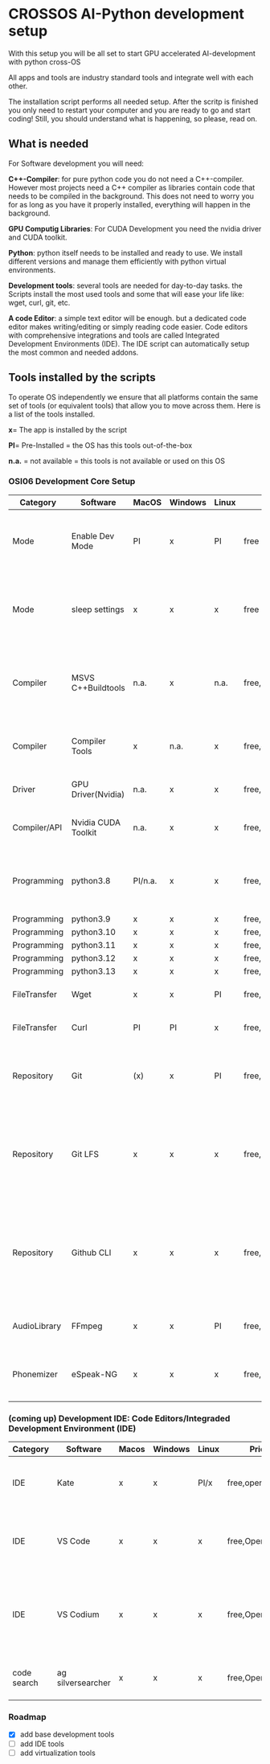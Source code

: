 # CROSSOS AI-Python development setup

With this setup you will be all set to start GPU accelerated AI-development with python cross-OS

All apps and tools are industry standard tools and integrate well with each other. 

The installation script performs all needed setup. After the scritp is finished you only need to restart your computer and you are ready to go and start coding!
Still, you should understand what is happening, so please, read on.

## What is needed

For Software development you will need:


**C++-Compiler**: for pure python code you do not need a C++-compiler. However most projects need a C++ compiler as libraries contain code that needs to be compiled in the background. This does not need to worry you for as long as you have it properly installed, everything will happen in the background.

**GPU Computig Libraries**: For CUDA Development you need the nvidia driver and CUDA toolkit.

**Python**: python itself needs to be installed and ready to use. We install different versions and manage them efficiently with python virtual environments.

**Development tools**: several tools are needed for day-to-day tasks. the Scripts install the most used tools and some that will ease your life like: wget, curl, git, etc.

**A code Editor**: a simple text editor will be enough. but a dedicated code editor makes writing/editing or simply reading code easier. Code editors with comprehensive integrations and tools are called Integrated Development Environments (IDE). The IDE script can automatically setup the most common and needed addons.



## Tools installed by the scripts

To operate OS independently we ensure that all platforms contain the same set of tools (or equivalent tools) that allow you to move across them. Here is a list of the tools installed.

**x**= The app is installed by the script

**PI**= Pre-Installed = the OS has this tools out-of-the-box

**n.a.** = not available = this tools is not available or used on this OS

### OSI06 Development Core Setup

Category	| Software	        | MacOS	| Windows	| Linux	| Price	        | Commentary
 ---        | ---               | ---   | ---       | ---   | ---           | ---
Mode	    |Enable Dev Mode	|PI 	|x	        |PI 	|free           | Needed to set symlinks (needed for python and to save space)
Mode	    |sleep settings	    |x	    |x	        |x	    |free	        | prevent PC from sleeping 8 hours if we need to run programs over night
Compiler	|MSVS C++Buildtools |n.a.   |x          |n.a.   |free,propietary| we could use gcc/mingw but MSVC seems easier to auto-setup with cuda.
Compiler    |Compiler Tools	    |x	    |n.a.	    |x	    |free,openSource| gcc/cmake. Mac:most tools installed by brew already
Driver	    |GPU Driver(Nvidia) |n.a.   |x	        |x      |free,propietary| GPU driver for games and AI
Compiler/API|Nvidia CUDA Toolkit|n.a.   |x	        |x      |free,propietary| Library for AI. Apple uses built-in Metal
Programming |python3.8          |PI/n.a.|x          |x      |free,OpenSource| python3.8 is preinstalled on older macos. not available on silicon mac
Programming |python3.9	        |x	    |x	        |x	    |free,OpenSource|
Programming |python3.10	        |x	    |x	        |x	    |free,OpenSource|
Programming |python3.11	        |x	    |x	        |x	    |free,OpenSource|
Programming |python3.12	        |x	    |x	        |x	    |free,OpenSource|
Programming |python3.13	        |x	    |x	        |x	    |free,OpenSource|	
FileTransfer|Wget	            |x      |x          |PI	    |free,OpenSource| library to download files
FileTransfer|Curl	            |PI	    |PI         |x      |free,OpenSource| library to download files
Repository	|Git	            |(x)    |x	        |PI     |free,OpenSource| git on macos was installed by XCode tools triggered by brew
Repository	|Git LFS            |x	    |x	        |x	    |free,OpenSource| git large file storage (LFS) is needed to download large files like AI models from repositories
Repository	|Github CLI	        |x	    |x	        |x	    |free,propietary| needed to interact with github from the command line, one of the most used software repositories
AudioLibrary|FFmpeg	            |x      |x	        |PI	    |free,OpenSource| used by several audio/video libraries
Phonemizer  |eSpeak-NG          |x	    |x	        |x	    |free,OpenSource| used by several AI text to speech models.

### (coming up) Development IDE: Code Editors/Integraded Development Environment (IDE)

Category	| Software	        | Macos	| Windows	| Linux	| Price	        | Commentary
 ---        | ---               | ---   | ---       | ---   | ---           | ---
IDE         |Kate	            |x      |x	        |PI/x	|free,openSource|does not work on Macos11. preinstalled in KDE.
IDE  	    |VS Code	        |x	    |x	        |x	    |free,OpenSource| IDE from microsoft. widely used. has some propietary code.
IDE         |VS Codium	        |x	    |x	        |x	    |free,OpenSource| open source, telemetry free version of VS Code. Some plugins do not work with it.
code search |ag silversearcher  |x	    |x	        |x	    |free,OpenSource|ultra fast terminal code search tool


### Roadmap

- [x] add base development tools
- [ ] add IDE tools 
- [ ] add virtualization tools